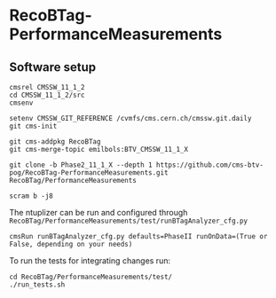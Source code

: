 # RecoBTag-PerformanceMeasurements

## Software setup

```
cmsrel CMSSW_11_1_2 
cd CMSSW_11_1_2/src
cmsenv

setenv CMSSW_GIT_REFERENCE /cvmfs/cms.cern.ch/cmssw.git.daily
git cms-init

git cms-addpkg RecoBTag
git cms-merge-topic emilbols:BTV_CMSSW_11_1_X

git clone -b Phase2_11_1_X --depth 1 https://github.com/cms-btv-pog/RecoBTag-PerformanceMeasurements.git RecoBTag/PerformanceMeasurements

scram b -j8

```

The ntuplizer can be run and configured through ```RecoBTag/PerformanceMeasurements/test/runBTagAnalyzer_cfg.py```

```
cmsRun runBTagAnalyzer_cfg.py defaults=PhaseII runOnData=(True or False, depending on your needs)
```

To run the tests for integrating changes run:

```
cd RecoBTag/PerformanceMeasurements/test/
./run_tests.sh
```

